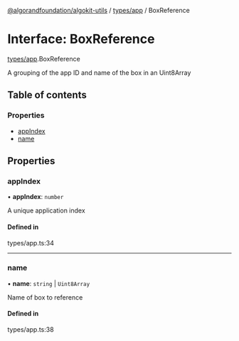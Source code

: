 [@algorandfoundation/algokit-utils](../README.md) / [types/app](../modules/types_app.md) / BoxReference

# Interface: BoxReference

[types/app](../modules/types_app.md).BoxReference

A grouping of the app ID and name of the box in an Uint8Array

## Table of contents

### Properties

- [appIndex](types_app.BoxReference.md#appindex)
- [name](types_app.BoxReference.md#name)

## Properties

### appIndex

• **appIndex**: `number`

A unique application index

#### Defined in

types/app.ts:34

___

### name

• **name**: `string` \| `Uint8Array`

Name of box to reference

#### Defined in

types/app.ts:38
